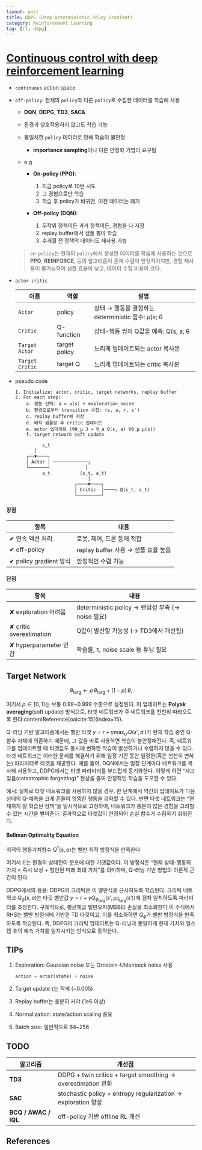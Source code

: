 ```yaml
---
layout: post
title: DDPG (Deep Deterministic Polcy Gradient)
category: Reinforcement Learning
tag: [rl, ddpg]
---
```


# [Continuous control with deep reinforcement learning](https://arxiv.org/abs/1509.02971)


* `continuous` action space

* `off-policy`: 현재의 `policy`와 다른 `policy`로 수집한 데이터를 학습에 사용

    * **DQN**, **DDPG**, **TD3**, **SAC&**
    * 환경과 상호작용하지 않고도 학습 가능
    * 불일치한 `policy` 데이터로 인해 학습이 불안정
        * **importance sampling**이나 다른 안정화 기법이 요구됨


    * e.g
        * **On-policy (PPO)**:
            1. 지금 policy로 10번 시도
            2. 그 경험으로만 학습
            3. 학습 후 policy가 바뀌면, 이전 데이터는 폐기

        * **Off-policy (DQN)**:
            1. 무작위 정책이든 과거 정책이든, 경험을 다 저장
            2. replay buffer에서 샘플 뽑아 학습
            3. 수개월 전 정책의 데이터도 재사용 가능


    > `on-policy`는 현재의 `policy`에서 생성한 데이터를 학습에 사용하는 것으로 **PPO**, **REINFORCE**, 등의 알고리즘이 존재
    >  수렴이 안정적이지만, 경험 재사용이 불가능하여 샘플 효율이 낮고, 데이터 수집 비용이 크다. 


* `actor-critic`

    | 이름              | 역할            | 설명                                                   |
    | --------------- | ------------- | ---------------------------------------------------- |
    | `Actor`         | policy        | 상태 → 행동을 결정하는 deterministic 함수: 𝜇(s; θ|μ) |
    | `Critic`        | Q-function    | 상태-행동 쌍의 Q값을 예측: Q(s, a; θ|Q)              |
    | `Target Actor`  | target policy | 느리게 업데이트되는 actor 복사본                                 |
    | `Target Critic` | target Q      | 느리게 업데이트되는 critic 복사본                                |

* pseudo code
    ```
    1. Initialize: actor, critic, target networks, replay buffer
    2. For each step:
        a. 행동 선택: a = μ(s) + exploration_noise
        b. 환경으로부터 transition 수집: (s, a, r, s′)
        c. replay buffer에 저장
        d. 배치 샘플링 후 critic 업데이트
        e. actor 업데이트 (∇θ_μ J ≈ ∇_a Q(s, a) ∇θ_μ μ(s))
        f. target network soft update
    ```

    ```txt
              s_t
           │
        ┌──▼────┐
        │ Actor │ ─────────────┐
        └───────┘             │
              a_t           (s_t, a_t)
                               │
                          ┌────▼────┐
                          │ Critic  │────→ Q(s_t, a_t)
                          └─────────┘
    ```


#### 장점

| 항목                   | 내용                          |
| -------------------- | --------------------------- |
| ✔ 연속 액션 처리           | 로봇, 제어, 드론 등에 적합            |
| ✔ off-policy         | replay buffer 사용 → 샘플 효율 높음 |
| ✔ policy gradient 방식 | 안정적인 수렴 가능                  |

#### 단점

| 항목                      | 내용                                         |
| ----------------------- | ------------------------------------------ |
| ✘ exploration 어려움       | deterministic policy → 랜덤성 부족 (→ noise 필요) |
| ✘ critic overestimation | Q값이 발산할 가능성 (→ TD3에서 개선됨)                  |
| ✘ hyperparameter 민감     | 학습률, τ, noise scale 등 튜닝 필요                |

## Target Network
$$\theta_{\text{targ}} \leftarrow \rho\,\theta_{\text{targ}} + (1-\rho)\,\theta,$$ 

여기서 $\rho\in[0,1)$는 보통 0.99~0.999 수준으로 설정된다. 이 업데이트는 **Polyak averaging**(soft update) 방식으로, 타겟 네트워크가 주 네트워크를 천천히 따라오도록 한다:contentReference[oaicite:15]{index=15}.


Q-러닝 기반 알고리즘에서는 벨만 타겟 $y = r + \gamma \max_{a'}Q(s',a')$가 현재 학습 중인 Q-함수 자체에 의존하기 때문에, 그 값을 바로 사용하면 학습이 불안정해진다. 즉, 네트워크를 업데이트할 때 타겟값도 동시에 변하면 학습이 발산하거나 수렴하지 않을 수 있다. 타겟 네트워크는 이러한 문제를 해결하기 위해 일정 기간 동안 일정한(혹은 천천히 변하는) 파라미터로 타겟을 제공한다. 예를 들어, DQN에서는 일정 단계마다 네트워크를 복사해 사용하고, DDPG에서는 타겟 파라미터를 부드럽게 동기화한다. 이렇게 하면 “사고 잊음(catastrophic forgetting)” 현상을 줄여 안정적인 학습을 도모할 수 있다.


예시: 실제로 타겟 네트워크를 사용하지 않을 경우, 한 단계에서 약간의 업데이트가 다음 상태의 Q-예측을 크게 흔들어 엉뚱한 행동을 강화할 수 있다. 반면 타겟 네트워크는 “현재까지 잘 학습된 정책”을 일시적으로 고정하여, 네트워크가 충분히 많은 경험을 고려할 수 있는 시간을 벌어준다. 결과적으로 타겟값이 안정되어 손실 함수가 수렴하기 쉬워진다.


#### Bellman Optimality Equation

최적의 행동가치함수 $Q^*(s,a)$는 벨만 최적 방정식을 만족한다

여기서 $\mathbb{E}$는 환경의 상태전이 분포에 대한 기댓값이다. 이 방정식은 “현재 상태-행동의 가치 = 즉시 보상 + 할인된 미래 최대 가치”를 의미하며, Q-러닝 기반 방법의 이론적 근간이 된다.


DDPG에서의 응용: DDPG의 크리틱은 이 벨만식을 근사하도록 학습된다. 크리틱 네트워크 $Q_\phi(s,a)$는 타깃 벨만값 $y=r+\gamma Q_{\phi_{\text{targ}}}(s',\mu_{\theta_{\text{targ}}}(s'))$에 점차 일치하도록 파라미터를 조정한다. 구체적으로, 평균제곱 벨만오차(MSBE) 손실을 최소화한다
이 수식에서 RHS는 벨만 방정식에 기반한 TD 타깃이고, 이를 최소화하면 $Q_\phi$가 벨만 방정식을 만족하도록 학습된다. 즉, DDPG의 크리틱 업데이트는 Q-러닝과 동일하게 현재 가치와 일스텝 후의 예측 가치를 일치시키는 방식으로 동작한다.



## TIPs

1. Exploration: Gaussian noise 또는 Ornstein-Uhlenbeck noise 사용
    ```python
    action = actor(state) + noise
    ```

2. Target update τ는 작게 (~0.005)

3. Replay buffer는 충분히 커야 (1e6 이상)

4. Normalization: state/action scaling 중요

5. Batch size: 일반적으로 64~256

## TODO 
| 알고리즘                 | 개선점                                                         |
| -------------------- | ----------------------------------------------------------- |
| **TD3**              | DDPG + twin critics + target smoothing → overestimation 완화  |
| **SAC**              | stochastic policy + entropy regularization → exploration 향상 |
| **BCQ / AWAC / IQL** | off-policy 기반 offline RL 개선                                 |



## References



